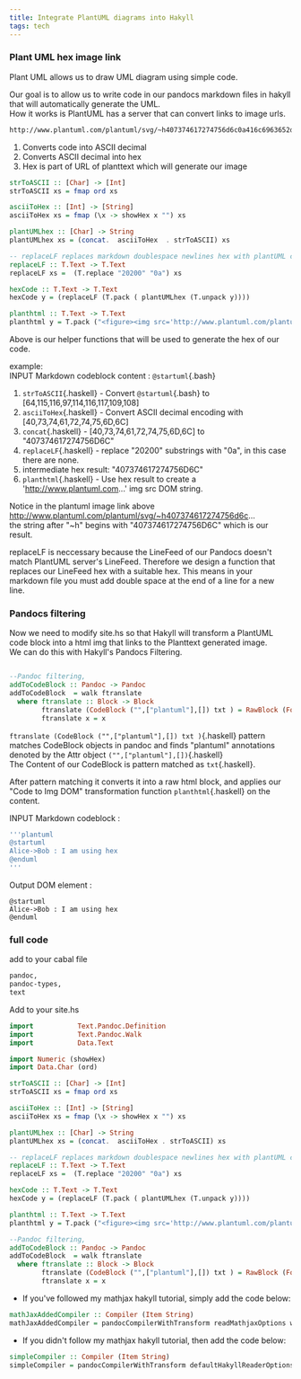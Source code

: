 ```yaml
---
title: Integrate PlantUML diagrams into Hakyll
tags: tech
---
```

### Plant UML hex image link

Plant UML allows us to draw UML diagram using simple code.

Our goal is to allow us to write code in our pandocs markdown files in hakyll that will automatically generate the UML.  
How it works is PlantUML has a server that can convert links to image urls. 

``` bash
http://www.plantuml.com/plantuml/svg/~h407374617274756d6c0a416c6963652d3e426f62203a204920616d207573696e67206865780a40656e64756d6c
```


1. Converts code into ASCII decimal
2. Converts ASCII decimal into hex
3. Hex is part of URL of planttext which will generate our image 


``` haskell
strToASCII :: [Char] -> [Int]
strToASCII xs = fmap ord xs

asciiToHex :: [Int] -> [String]
asciiToHex xs = fmap (\x -> showHex x "") xs

plantUMLhex :: [Char] -> String 
plantUMLhex xs = (concat.  asciiToHex  . strToASCII) xs

-- replaceLF replaces markdown doublespace newlines hex with plantUML compatible newline hex
replaceLF :: T.Text -> T.Text 
replaceLF xs =  (T.replace "20200" "0a") xs

hexCode :: T.Text -> T.Text 
hexCode y = (replaceLF (T.pack ( plantUMLhex (T.unpack y))))

planthtml :: T.Text -> T.Text 
planthtml y = T.pack ("<figure><img src='http://www.plantuml.com/plantuml/svg/~h" <> (T.unpack $ hexCode y) <>"'></figure>") 
```
Above is our helper functions that will be used to generate the hex of our code.

example:  
INPUT Markdown codeblock content :  `@startuml`{.bash}  

1. `strToASCII`{.haskell} - Convert `@startuml`{.bash} to \[64,115,116,97,114,116,117,109,108\]
2. `asciiToHex`{.haskell} - Convert ASCII decimal encoding with \[40,73,74,61,72,74,75,6D,6C\]
3. `concat`{.haskell} - \[40,73,74,61,72,74,75,6D,6C\] to  "407374617274756D6C"
4. `replaceLF`{.haskell} - replace "20200" substrings with "0a", in this case there are none.
5. intermediate hex result: "407374617274756D6C"
6. `planthtml`{.haskell} - Use hex result to create a 'http://www.plantuml.com...' img src DOM string.

Notice in the plantuml image link above http://www.plantuml.com/plantuml/svg/~h407374617274756d6c...    
the string after "~h" begins with "407374617274756D6C" which is our result.


replaceLF is neccessary because the LineFeed of our Pandocs doesn't match PlantUML server's LineFeed. Therefore we design a function that replaces our LineFeed hex with a suitable hex.
This means in your markdown file you must add double space at the end of a line for a new line.


### Pandocs filtering

Now we need to modify site.hs so that Hakyll will transform a PlantUML code block into a html img that links to the Planttext generated image.  
We can do this with Hakyll's Pandocs Filtering.    
  

``` haskell

--Pandoc filtering, 
addToCodeBlock :: Pandoc -> Pandoc 
addToCodeBlock  = walk ftranslate 
  where ftranslate :: Block -> Block
        ftranslate (CodeBlock ("",["plantuml"],[]) txt ) = RawBlock (Format "html") (planthtml txt)
        ftranslate x = x 

```
`ftranslate (CodeBlock ("",["plantuml"],[]) txt )`{.haskell} pattern matches CodeBlock objects in pandoc and finds "plantuml" annotations denoted by the Attr object `("",["plantuml"],[])`{.haskell}  
The Content of our CodeBlock is pattern matched as `txt`{.haskell}.   

After pattern matching it converts it into a raw html block, and applies our "Code to Img DOM" transformation function `planthtml`{.haskell} on the content.


INPUT Markdown codeblock : 
```bash
'''plantuml
@startuml  
Alice->Bob : I am using hex  
@enduml
'''
```  
Output DOM element :  

``` plantuml
@startuml
Alice->Bob : I am using hex
@enduml
```

### full code

add to your cabal file
```bash
pandoc,
pandoc-types,
text  
```

Add to your site.hs

``` haskell
import           Text.Pandoc.Definition  
import           Text.Pandoc.Walk
import           Data.Text  

import Numeric (showHex)
import Data.Char (ord)
```

``` haskell
strToASCII :: [Char] -> [Int]
strToASCII xs = fmap ord xs

asciiToHex :: [Int] -> [String]
asciiToHex xs = fmap (\x -> showHex x "") xs

plantUMLhex :: [Char] -> String 
plantUMLhex xs = (concat.  asciiToHex . strToASCII) xs

-- replaceLF replaces markdown doublespace newlines hex with plantUML compatible newline hex
replaceLF :: T.Text -> T.Text 
replaceLF xs =  (T.replace "20200" "0a") xs

hexCode :: T.Text -> T.Text 
hexCode y = (replaceLF (T.pack ( plantUMLhex (T.unpack y))))

planthtml :: T.Text -> T.Text 
planthtml y = T.pack ("<figure><img src='http://www.plantuml.com/plantuml/svg/~h" <> (T.unpack $ hexCode y) <>"'></figure>") 

--Pandoc filtering, 
addToCodeBlock :: Pandoc -> Pandoc 
addToCodeBlock  = walk ftranslate 
  where ftranslate :: Block -> Block
        ftranslate (CodeBlock ("",["plantuml"],[]) txt ) = RawBlock (Format "html") (planthtml txt)
        ftranslate x = x 

```

* If you've followed my mathjax hakyll tutorial, simply add the code below:

```haskell
mathJaxAddedCompiler :: Compiler (Item String)
mathJaxAddedCompiler = pandocCompilerWithTransform readMathjaxOptions writeMathjaxOptions addToCodeBlock
```

* If you didn't follow my mathjax hakyll tutorial, then add the code below:
```haskell
simpleCompiler :: Compiler (Item String)
simpleCompiler = pandocCompilerWithTransform defaultHakyllReaderOptions defaultHakyllWriterOptions addToCodeBlock
```